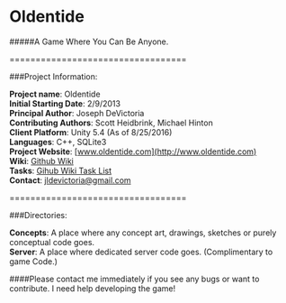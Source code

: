 # Oldentide

#####A Game Where You Can Be Anyone.

==================================

###Project Information:

**Project name**: Oldentide<br>
**Initial Starting Date**: 2/9/2013<br>
**Principal Author**: Joseph DeVictoria<br>
**Contributing Authors**: Scott Heidbrink, Michael Hinton<br>
**Client Platform**: Unity 5.4 (As of 8/25/2016)<br>
**Languages**: C++, SQLite3<br>
**Project Website**: [www.oldentide.com](http://www.oldentide.com)<br>
**Wiki**: [Github Wiki](https://github.com/Oldentide/Oldentide/wiki)<br>
**Tasks**: [Gihub Wiki Task List](https://github.com/Oldentide/Oldentide/wiki/Tasks)<br>
**Contact**: jldevictoria@gmail.com

==================================

###Directories:

**Concepts**:  A place where any concept art, drawings, sketches or purely conceptual code goes.<br>
**Server**:    A place where dedicated server code goes. (Complimentary to game Code.)<br>

####Please contact me immediately if you see any bugs or want to contribute.  I need help developing the game!
